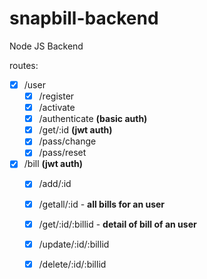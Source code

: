 # snapbill-backend
Node JS Backend

routes:

- [x] /user
  - [x] /register
  - [x] /activate
  - [x] /authenticate **(basic auth)**
  - [x] /get/:id **(jwt auth)**
  - [x] /pass/change
  - [x] /pass/reset
  
- [x] /bill **(jwt auth)**
  - [x] /add/:id
  - [x] /getall/:id - **all bills for an user**
  - [x] /get/:id/:billid - **detail of bill of an user**
  - [x] /update/:id/:billid
  - [x] /delete/:id/:billid

